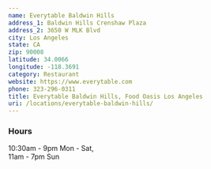 ```yaml
---
name: Everytable Baldwin Hills
address_1: Baldwin Hills Crenshaw Plaza
address_2: 3650 W MLK Blvd
city: Los Angeles
state: CA
zip: 90008
latitude: 34.0066
longitude: -118.3691
category: Restaurant
website: https://www.everytable.com
phone: 323-296-0311
title: Everytable Baldwin Hills, Food Oasis Los Angeles
uri: /locations/everytable-baldwin-hills/
---
```


### Hours
10:30am - 9pm Mon - Sat,<br />
11am - 7pm Sun
